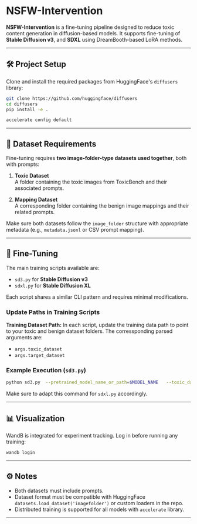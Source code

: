 # NSFW-Intervention

**NSFW-Intervention** is a fine-tuning pipeline designed to reduce toxic content generation in diffusion-based models. It supports fine-tuning of **Stable Diffusion v3**, and **SDXL** using DreamBooth-based LoRA methods.

---

## 🛠️ Project Setup

Clone and install the required packages from HuggingFace's `diffusers` library:

```bash
git clone https://github.com/huggingface/diffusers
cd diffusers
pip install -e .

accelerate config default
```

---

## 📁 Dataset Requirements

Fine-tuning requires **two image-folder-type datasets used together**, both with prompts:

1. **Toxic Dataset**  
   A folder containing the toxic images from ToxicBench and their associated prompts.

2. **Mapping Dataset**  
   A corresponding folder containing the benign image mappings and their related prompts.

Make sure both datasets follow the `image_folder` structure with appropriate metadata (e.g., `metadata.jsonl` or CSV prompt mapping).

---

## 🧪 Fine-Tuning

The main training scripts available are:

- `sd3.py` for **Stable Diffusion v3**
- `sdxl.py` for **Stable Diffusion XL**

Each script shares a similar CLI pattern and requires minimal modifications.

### Update Paths in Training Scripts

**Training Dataset Path:** In each script, update the training data path to point to your toxic and benign dataset folders. The corressponding parsed arguments are: 
- `args.toxic_dataset`
- `args.target_dataset`

### Example Execution (`sd3.py`)

```bash
python sd3.py  --pretrained_model_name_or_path=$MODEL_NAME   --toxic_dataset=/path/to/toxic_dataset   --target_dataset=/path/to/target_dataset   --enable_xformers_memory_efficient_attention   --resolution=512   --train_batch_size=$BATCH_SIZE   --val_batch_size=2   --gradient_accumulation_steps=1   --gradient_checkpointing   --num_train_epochs=100   --learning_rate=$LR   --lr_scheduler="constant"   --lr_warmup_steps=0   --mixed_precision="fp16"   --report_to="wandb"   --checkpointing_steps=500   --output_dir=/path/to/output_model   --seed=42   --target_layer=10   --validation_epochs=10   --center_crop  
```

Make sure to adapt this command for `sdxl.py` accordingly.

---

## 📊 Visualization

WandB is integrated for experiment tracking. Log in before running any training:

```bash
wandb login
```

---

## ⚙️ Notes

- Both datasets must include prompts.
- Dataset format must be compatible with HuggingFace `datasets.load_dataset('imagefolder')` or custom loaders in the repo.
- Distributed training is supported for all models with `accelerate` library.

---
